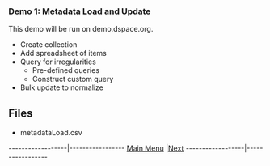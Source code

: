 ### Demo 1: Metadata Load and Update

This demo will be run on demo.dspace.org.

- Create collection
- Add spreadsheet of items
- Query for irregularities
  - Pre-defined queries
  - Construct custom query
- Bulk update to normalize

## Files

- metadataLoad.csv

------------------|-----------------
[Main Menu](..)   |[Next](../demo2)
------------------|-----------------

